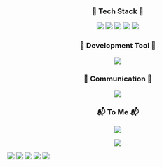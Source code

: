 <div align="center">
  <h3 align="center">🌳 Tech Stack 🌳</h3>
  <p align="center">
    <img src="https://img.shields.io/badge/HTML5-E34F26?logo=HTML5&logoColor=white&style=flat" /> 
    <img src="https://img.shields.io/badge/CSS3-1572B6?logo=CSS3&logoColor=white&style=flat" />
    <img src="https://img.shields.io/badge/JavaScript-F7DF1E?logo=JavaScript&logoColor=white&style=flat">
    <img src="https://img.shields.io/badge/Salesforce-00A1E0?logo=Salesforce&logoColor=white&style=flat">
    <img src="https://img.shields.io/badge/Node.js-339933?logo=Node.js&logoColor=white&style=flat" />
  </p>
  
  <h3 align="center">🔨 Development Tool 🔨</h3>
  <p align="center">
    <img src="https://img.shields.io/badge/Visual Studio Code-007ACC?logo=Visual Studio Code&logoColor=white&style=flat" /> 
  </p>
  
  <h3 align="center">💬 Communication 💬</h3>
  <p align="center">
    <img src="https://img.shields.io/badge/Microsoft Teams-6264A7?logo=Microsoft Teams&logoColor=white&style=flat" /> 
  </p>
  
  <h3 align="center">📬 To Me 📬</h3>
  <p align="center">
    <a href="https://blog.naver.com/mike1353"><img src="https://img.shields.io/badge/Naver Blog-03C75A?style=flat-square&logo=Naver&logoColor=white&style=flat&link=https://blog.naver.com/mike1353/"/></a>
  </p>
  
  
  <p align="center">
    <a href="https://hits.seeyoufarm.com"><img src="https://hits.seeyoufarm.com/api/count/incr/badge.svg?url=https%3A%2F%2Fgithub.com%2FChoiHongSik94&count_bg=%23FFC0CB&title_bg=%23E9A1AD&icon=&icon_color=%23E7E7E7&title=hits&edge_flat=false"/></a>
  </p>
</div>

<img src="https://img.shields.io/badge/Salesforce-000000?logo=Salesforce&logoColor=0d9dda&style=plastic">
<img src="https://img.shields.io/badge/Salesforce-00A1E0?logo=Salesforce&logoColor=white&style=flat">
<img src="https://img.shields.io/badge/Salesforce-000000?logo=Salesforce&logoColor=0d9dda&style=flat-square">
<img src="https://img.shields.io/badge/Salesforce-000000?logo=Salesforce&logoColor=0d9dda&style=for-the-badge">
<img src="https://img.shields.io/badge/Salesforce-000000?logo=Salesforce&logoColor=0d9dda&style=social">
